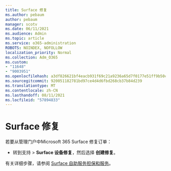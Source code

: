 ```yaml
---
title: Surface 修复
ms.author: pebaum
author: pebaum
manager: scotv
ms.date: 06/11/2021
ms.audience: Admin
ms.topic: article
ms.service: o365-administration
ROBOTS: NOINDEX, NOFOLLOW
localization_priority: Normal
ms.collection: Adm_O365
ms.custom:
- "11648"
- "9003951"
ms.openlocfilehash: a3df826621bf4eacb931f69c21a9236a65d7f0177e51ff9b50cc91129359ee83
ms.sourcegitcommit: 920051182781bd97ce4d4d6fbd268cb37b84d239
ms.translationtype: MT
ms.contentlocale: zh-CN
ms.lasthandoff: 08/11/2021
ms.locfileid: "57894833"
---
```

# <a name="surface-repairs"></a>Surface 修复

若要从管理门户中Microsoft 365 Surface 修复订单：

- 转到支持  >  **Surface 设备修复**，然后选择 **创建修复**。 

有关详细步骤，请参阅 [Surface 自助服务担保和服务](https://docs.microsoft.com/surface/self-serve-warranty-service)。